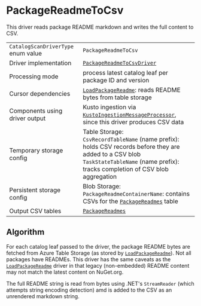 # PackageReadmeToCsv

This driver reads package README markdown and writes the full content to CSV.

|                                    |                                                                                                                                                                                                  |
| ---------------------------------- | ------------------------------------------------------------------------------------------------------------------------------------------------------------------------------------------------ |
| `CatalogScanDriverType` enum value | `PackageReadmeToCsv`                                                                                                                                                                             |
| Driver implementation              | [`PackageReadmeToCsvDriver`](../../src/Worker.Logic/CatalogScan/Drivers/PackageReadmeToCsv/PackageReadmeToCsvDriver.cs)                                                                          |
| Processing mode                    | process latest catalog leaf per package ID and version                                                                                                                                           |
| Cursor dependencies                | [`LoadPackageReadme`](LoadPackageReadme.md): reads README bytes from table storage                                                                                                               |
| Components using driver output     | Kusto ingestion via [`KustoIngestionMessageProcessor`](../../src/Worker.Logic/MessageProcessors/KustoIngestion/KustoIngestionMessageProcessor.cs), since this driver produces CSV data           |
| Temporary storage config           | Table Storage:<br />`CsvRecordTableName` (name prefix): holds CSV records before they are added to a CSV blob<br />`TaskStateTableName` (name prefix): tracks completion of CSV blob aggregation |
| Persistent storage config          | Blob Storage:<br />`PackageReadmeContainerName`: contains CSVs for the [`PackageReadmes`](../tables/PackageReadmes.md) table                                                                     |
| Output CSV tables                  | [`PackageReadmes`](../tables/PackageReadmes.md)                                                                                                                                                  |

## Algorithm

For each catalog leaf passed to the driver, the package README bytes are fetched from Azure Table Storage (as stored by [`LoadPackageReadme`](LoadPackageReadme.md)). Not all packages have READMEs. This driver has the same caveats as the [`LoadPackageReadme`](LoadPackageReadme.md) driver in that legacy (non-embedded) README content may not match the latest content on NuGet.org.

The full README string is read from bytes using .NET's `StreamReader` (which attempts string encoding detection) amd is added to the CSV as an unrendered markdown string.
